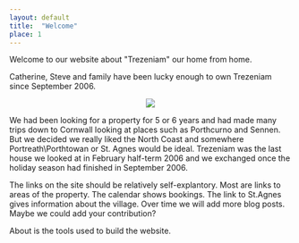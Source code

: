 ```yaml
---
layout: default
title:  "Welcome"
place: 1
---
```


Welcome to our website about "Trezeniam" our home from home.

Catherine, Steve and family have been lucky enough to own Trezeniam since September 2006. 

<div style="text-align: center">
<img src="{{site.baseurl}}/assets/images/ludlow_family.jpg">
</div>

<p>
</p>
We had been looking for a property for 5 or 6 years and had made many trips down to Cornwall looking at places such as Porthcurno and Sennen. But we decided we really liked the North Coast and somewhere Portreath\Porthtowan or St. Agnes would be ideal. Trezeniam was the last house we looked at in February half-term 2006 and we exchanged once the holiday season had finished in September 2006.

The links on the site should be relatively self-explantory. Most are links to areas of the property. The calendar shows bookings. The link to St.Agnes gives information about the village. Over time we will add more blog posts. Maybe we could add your contribution? 

About is the tools used to build the website.